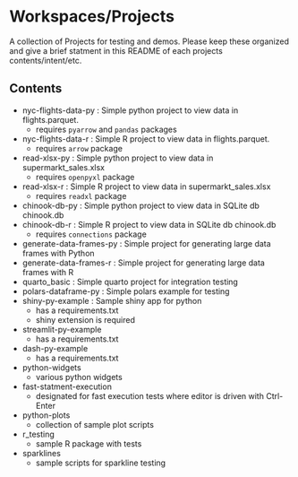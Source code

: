 # Workspaces/Projects
A collection of Projects for testing and demos.  Please keep these organized and give a brief statment in this README of each projects contents/intent/etc.

## Contents

* nyc-flights-data-py : Simple python project to view data in flights.parquet. 
   - requires `pyarrow` and `pandas` packages
* nyc-flights-data-r : Simple R project to view data in flights.parquet. 
   - requires `arrow` package
* read-xlsx-py : Simple python project to view data in supermarkt_sales.xlsx
   - requires `openpyxl` package
* read-xlsx-r : Simple R project to view data in supermarkt_sales.xlsx
   - requires `readxl` package
* chinook-db-py : Simple python project to view data in SQLite db chinook.db
* chinook-db-r : Simple R project to view data in SQLite db chinook.db
   - requires `connections` package
* generate-data-frames-py : Simple project for generating large data frames with Python
* generate-data-frames-r : Simple project for generating large data frames with R
* quarto_basic : Simple quarto project for integration testing
* polars-dataframe-py : Simple polars example for testing
* shiny-py-example : Sample shiny app for python
   - has a requirements.txt
   - shiny extension is required
* streamlit-py-example
   - has a requirements.txt
* dash-py-example
   - has a requirements.txt
* python-widgets
   - various python widgets
* fast-statment-execution
   - designated for fast execution tests where editor is driven with Ctrl-Enter
* python-plots
   - collection of sample plot scripts
* r_testing
   - sample R package with tests
* sparklines
   - sample scripts for sparkline testing